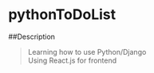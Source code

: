 # pythonToDoList

##Description
>Learning how to use Python/Django <br />
Using React.js for frontend

